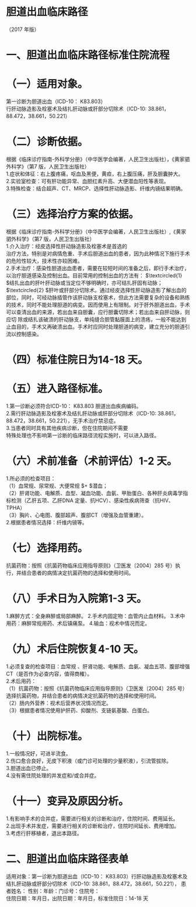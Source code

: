 # 胆道出血临床路径  
（2017 年版）  
# 一、胆道出血临床路径标准住院流程  
# （一）适用对象。  
第一诊断为胆道出血（ICD-10： K83.803）  
行肝动脉造影及栓塞术及结扎肝动脉或肝部分切除术（ICD-10: 38.861，88.472，38.661，50.221）  
# （二）诊断依据。  
根据《临床诊疗指南-外科学分册》（中华医学会编著，人民卫生出版社），《黄家驷外科学》（第7 版，人民卫生出版社）  
1.症状和体征：右上腹疼痛，呕血及黑便，黄疸，右上腹压痛，肝及胆囊肿大。  
2.实验室检查：可有肝功能异常、血胆红素升高、大便潜血阳性等表现。  
3.特殊检查：结合超声、CT、MRCP、选择性肝动脉造影、纤维内镜结果明确。  
# （三）选择治疗方案的依据。  
根据《临床诊疗指南-外科学分册》（中华医学会编著，人民卫生出版社）,《黄家驷外科学》（第7 版，人民卫生出版社）  
1.介入治疗：经皮选择性肝动脉造影及栓塞术是首选的  
治疗方法，特别是对病情危重、手术后胆道出血的患者，因为此种情况下施行手术的危险性较大，技术性亦较困难。  
2.手术治疗：感染性胆道出血患者，需要在较短时间的准备之后，即行手术治疗，以治疗胆道感染及控制出血。目前常用的控制出血的方法有： $\textcircled{1} $结扎出血的肝叶肝动脉或当定位不够明确时，亦可结扎肝固有动脉； $\textcircled{2} $肝叶或肝部分切除术。通过经皮选择性肝动脉造影了解出血的部位，同时，可经动脉插管作该肝动脉支栓塞术，但此方法需要复杂的设备和熟练的技术，同时不能处理胆道的病变。因而使用上有限制。对于肝外胆道出血，手术可以查清出血的来源，若出血来自胆囊，应行胆囊切除术；若出血来自肝动脉，则应切 除或结扎该破溃的肝动脉支，单纯缝合胆管黏膜面上的溃疡，一般不能达到止血目的，手术又再破溃出血。手术时应同时处理胆道的病变，建立充分的胆道引流以控制感染。  
# （四）标准住院日为14-18 天。  
# （五）进入路径标准。  
1.第一诊断必须符合ICD-10： K83.803 胆道出血疾病编码。  
2.需行肝动脉造影及栓塞术及结扎肝动脉或肝部分切除术（ICD-10: 38.861，88.472，38.661，50.221），无手术治疗禁忌症。  
3.当患者同时具有其他疾病诊断，但在住院期间不需要  
特殊处理也不影响第一诊断的临床路径流程实施时，可以进入路径。  
# （六）术前准备（术前评估）1-2 天。  
1.所必须的检查项目：  
（1）血常规、尿常规、大便常规 $+ $潜血；  
（2）肝肾功能、电解质、血型、凝血功能、血氨、甲胎蛋白、各种肝炎病毒学指标检测（乙肝五项、乙肝DNA 定量、抗HCV）、感染性疾病筛查（抗HIV、TPHA）  
（3）胸片、心电图、腹部超声、腹部CT（增强及血管重建）。  
2.根据患者情况选择：纤维内镜等。  
# （七）选择用药。  
抗菌药物：按照《抗菌药物临床应用指导原则》（卫医发〔2004〕285 号）执行，并结合患者的病情决定抗菌药物的选择和使用时间。  
# （八）手术日为入院第1-3 天。  
1.麻醉方式：全身麻醉或局部麻醉。   2.手术内固定物：血管内止血材料。  3.术中用药：麻醉常规用药、术后镇痛泵。 4.输血：视术中情况而定。  
# （九）术后住院恢复4-10 天。  
1.必须复查的检查项目：血常规 、肝肾功能、电解质、血氨、凝血五项、腹部增强CT（是否作为必查内容，值得商榷）。  
2.术后用药：  
（1）抗菌药物：按照《抗菌药物临床应用指导原则》（卫医发〔2004〕285 号）选择抗菌药物，并结合患者的病情决定抗菌药物的选择和使用时间。  
（2）肠内外营养：视术后营养状况情况而定。  
（3）根据患者情况使用护肝药、抑酸剂、支链氨基酸、白蛋白。  
# （十）出院标准。  
1.一般情况好，可进半流食。  
2.伤口愈合良好，无皮下积液（或门诊可处理的少量积液），引流管拔除。  
3.胆道出血已停止。  
4.没有需住院处理的并发症和/或合并症。  
# （十一）变异及原因分析。  
1.有影响手术的合并症，需要进行相关的诊断和治疗，住院时间、费用延长。  
2.出现手术并发症，需要进行相关的诊断和治疗，住院时间延长、费用增加。  
3.考虑行肝移植者，退出本路径。  
# 二、胆道出血临床路径表单  
适用对象：第一诊断为胆道出血（ICD-10： K83.803）行肝动脉造影及栓塞术及结扎肝动脉或肝部分切除术（ICD-10: 38.861，88.472，38.661，50.221）， 患者姓名： 性别：年龄：门诊号：住院号：  
住院日期：年月日，出院日期：年月日，标准住院日：14-18 天  
